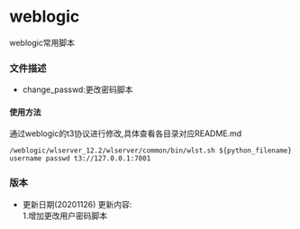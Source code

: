 # weblogic
weblogic常用脚本

### 文件描述
- change_passwd:更改密码脚本


#### 使用方法
通过weblogic的t3协议进行修改,具体查看各目录对应README.md
```
/weblogic/wlserver_12.2/wlserver/common/bin/wlst.sh ${python_filename} username passwd t3://127.0.0.1:7001

```

### 版本
- 更新日期(20201126)
更新内容:  
1.增加更改用户密码脚本  